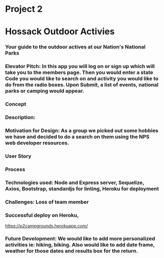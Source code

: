 # Project 2
# Hossack Outdoor Activies
### Your guide to the outdoor actives at our Nation's National Parks

### Elevator Pitch: In this app you will log on or sign up which will take you to the members page.  Then you would enter a state Code you would like to search on and activity you would like to do from the radio boxes. Upon Submit, a list of events, national parks or camping would appear.


### Concept
### Description: 
### Motivation for Design: As a group we picked out some hobbies we have and decided to do a search on them using the NPS web developer resources.
### User Story

### Process
### Technologies used:  Node and Express server, Sequelize, Axios, Bootstrap, standardjs for linting, Heroku for deployment
### Challenges: Loss of team member
### Successful deploy on Heroku, 

https://p2campgrounds.herokuapp.com/

### Future Development:  We would like to add more personalized activities ie: hiking, biking.  Also would like to add date frame,  weather for those dates and results box for the return.